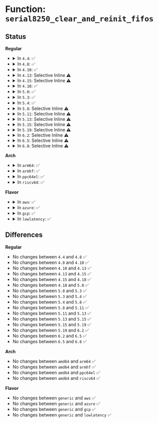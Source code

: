 # Function: <code>serial8250_clear_and_reinit_fifos</code>

## Status
<b>Regular</b>
<ul>
<li>
<details>
<summary>In <code>4.4</code>: ✅</summary>

```c
void serial8250_clear_and_reinit_fifos(struct uart_8250_port *p);
```

**Collision:** Unique Global

**Inline:** No

**Transformation:** False

**Instances:**

```
In drivers/tty/serial/8250/8250_port.c (ffffffff81506d60)
Location: drivers/tty/serial/8250/8250_port.c:507
Inline: False
Direct callers:
  - drivers/tty/serial/8250/8250_pci.c:kt_handle_break
```
**Symbols:**

```
ffffffff81506d60-ffffffff81506d90: serial8250_clear_and_reinit_fifos (STB_GLOBAL)
```
</details>
</li>
<li>
<details>
<summary>In <code>4.8</code>: ✅</summary>

```c
void serial8250_clear_and_reinit_fifos(struct uart_8250_port *p);
```

**Collision:** Unique Global

**Inline:** No

**Transformation:** False

**Instances:**

```
In drivers/tty/serial/8250/8250_port.c (ffffffff81558530)
Location: drivers/tty/serial/8250/8250_port.c:542
Inline: False
Direct callers:
  - drivers/tty/serial/8250/8250_pci.c:kt_handle_break
```
**Symbols:**

```
ffffffff81558530-ffffffff81558560: serial8250_clear_and_reinit_fifos (STB_GLOBAL)
```
</details>
</li>
<li>
<details>
<summary>In <code>4.10</code>: ✅</summary>

```c
void serial8250_clear_and_reinit_fifos(struct uart_8250_port *p);
```

**Collision:** Unique Global

**Inline:** No

**Transformation:** False

**Instances:**

```
In drivers/tty/serial/8250/8250_port.c (ffffffff81584d40)
Location: drivers/tty/serial/8250/8250_port.c:543
Inline: False
Direct callers:
  - drivers/tty/serial/8250/8250_pci.c:kt_handle_break
```
**Symbols:**

```
ffffffff81584d40-ffffffff81584d70: serial8250_clear_and_reinit_fifos (STB_GLOBAL)
```
</details>
</li>
<li>
<details>
<summary>In <code>4.13</code>: Selective Inline ⚠️</summary>

```c
void serial8250_clear_and_reinit_fifos(struct uart_8250_port *p);
```

**Collision:** Unique Global

**Inline:** Selective

**Transformation:** False

**Instances:**

```
In drivers/tty/serial/8250/8250_port.c (ffffffff815981d0)
Location: drivers/tty/serial/8250/8250_port.c:559
Inline: True
Direct callers:
  - drivers/tty/serial/8250/8250_pci.c:kt_handle_break
```
**Symbols:**

```
ffffffff815981d0-ffffffff815981f7: serial8250_clear_and_reinit_fifos (STB_GLOBAL)
```
</details>
</li>
<li>
<details>
<summary>In <code>4.15</code>: Selective Inline ⚠️</summary>

```c
void serial8250_clear_and_reinit_fifos(struct uart_8250_port *p);
```

**Collision:** Unique Global

**Inline:** Selective

**Transformation:** False

**Instances:**

```
In drivers/tty/serial/8250/8250_port.c (ffffffff815fce50)
Location: drivers/tty/serial/8250/8250_port.c:576
Inline: True
Direct callers:
  - drivers/tty/serial/8250/8250_pci.c:kt_handle_break
```
**Symbols:**

```
ffffffff815fce50-ffffffff815fce7d: serial8250_clear_and_reinit_fifos (STB_GLOBAL)
```
</details>
</li>
<li>
<details>
<summary>In <code>4.18</code>: ✅</summary>

```c
void serial8250_clear_and_reinit_fifos(struct uart_8250_port *p);
```

**Collision:** Unique Global

**Inline:** No

**Transformation:** False

**Instances:**

```
In drivers/tty/serial/8250/8250_port.c (ffffffff816371f0)
Location: drivers/tty/serial/8250/8250_port.c:577
Inline: False
Direct callers:
  - drivers/tty/serial/8250/8250_pci.c:kt_handle_break
```
**Symbols:**

```
ffffffff816371f0-ffffffff81637226: serial8250_clear_and_reinit_fifos (STB_GLOBAL)
```
</details>
</li>
<li>
<details>
<summary>In <code>5.0</code>: ✅</summary>

```c
void serial8250_clear_and_reinit_fifos(struct uart_8250_port *p);
```

**Collision:** Unique Global

**Inline:** No

**Transformation:** False

**Instances:**

```
In drivers/tty/serial/8250/8250_port.c (ffffffff81655710)
Location: drivers/tty/serial/8250/8250_port.c:577
Inline: False
Direct callers:
  - drivers/tty/serial/8250/8250_pci.c:kt_handle_break
```
**Symbols:**

```
ffffffff81655710-ffffffff81655746: serial8250_clear_and_reinit_fifos (STB_GLOBAL)
```
</details>
</li>
<li>
<details>
<summary>In <code>5.3</code>: ✅</summary>

```c
void serial8250_clear_and_reinit_fifos(struct uart_8250_port *p);
```

**Collision:** Unique Global

**Inline:** No

**Transformation:** False

**Instances:**

```
In drivers/tty/serial/8250/8250_port.c (ffffffff816898c0)
Location: drivers/tty/serial/8250/8250_port.c:585
Inline: False
Direct callers:
  - drivers/tty/serial/8250/8250_pci.c:kt_handle_break
```
**Symbols:**

```
ffffffff816898c0-ffffffff816898fb: serial8250_clear_and_reinit_fifos (STB_GLOBAL)
```
</details>
</li>
<li>
<details>
<summary>In <code>5.4</code>: ✅</summary>

```c
void serial8250_clear_and_reinit_fifos(struct uart_8250_port *p);
```

**Collision:** Unique Global

**Inline:** No

**Transformation:** False

**Instances:**

```
In drivers/tty/serial/8250/8250_port.c (ffffffff816abf30)
Location: drivers/tty/serial/8250/8250_port.c:578
Inline: False
Direct callers:
  - drivers/tty/serial/8250/8250_pci.c:kt_handle_break
```
**Symbols:**

```
ffffffff816abf30-ffffffff816abf6b: serial8250_clear_and_reinit_fifos (STB_GLOBAL)
```
</details>
</li>
<li>
<details>
<summary>In <code>5.8</code>: Selective Inline ⚠️</summary>

```c
void serial8250_clear_and_reinit_fifos(struct uart_8250_port *p);
```

**Collision:** Unique Global

**Inline:** Selective

**Transformation:** False

**Instances:**

```
In drivers/tty/serial/8250/8250_port.c (ffffffff8175f030)
Location: drivers/tty/serial/8250/8250_port.c:563
Inline: True
Direct callers:
  - drivers/tty/serial/8250/8250_pci.c:kt_handle_break
```
**Symbols:**

```
ffffffff8175f030-ffffffff8175f06d: serial8250_clear_and_reinit_fifos (STB_GLOBAL)
```
</details>
</li>
<li>
<details>
<summary>In <code>5.11</code>: Selective Inline ⚠️</summary>

```c
void serial8250_clear_and_reinit_fifos(struct uart_8250_port *p);
```

**Collision:** Unique Global

**Inline:** Selective

**Transformation:** False

**Instances:**

```
In drivers/tty/serial/8250/8250_port.c (ffffffff81779eb0)
Location: drivers/tty/serial/8250/8250_port.c:564
Inline: True
Direct callers:
  - drivers/tty/serial/8250/8250_pci.c:kt_handle_break
```
**Symbols:**

```
ffffffff81779eb0-ffffffff81779eed: serial8250_clear_and_reinit_fifos (STB_GLOBAL)
```
</details>
</li>
<li>
<details>
<summary>In <code>5.13</code>: Selective Inline ⚠️</summary>

```c
void serial8250_clear_and_reinit_fifos(struct uart_8250_port *p);
```

**Collision:** Unique Global

**Inline:** Selective

**Transformation:** False

**Instances:**

```
In drivers/tty/serial/8250/8250_port.c (ffffffff8175d740)
Location: drivers/tty/serial/8250/8250_port.c:568
Inline: True
Direct callers:
  - drivers/tty/serial/8250/8250_pci.c:kt_handle_break
```
**Symbols:**

```
ffffffff8175d740-ffffffff8175d77d: serial8250_clear_and_reinit_fifos (STB_GLOBAL)
```
</details>
</li>
<li>
<details>
<summary>In <code>5.15</code>: Selective Inline ⚠️</summary>

```c
void serial8250_clear_and_reinit_fifos(struct uart_8250_port *p);
```

**Collision:** Unique Global

**Inline:** Selective

**Transformation:** False

**Instances:**

```
In drivers/tty/serial/8250/8250_port.c (ffffffff817e1650)
Location: drivers/tty/serial/8250/8250_port.c:569
Inline: True
Direct callers:
  - drivers/tty/serial/8250/8250_pci.c:kt_handle_break
```
**Symbols:**

```
ffffffff817e1650-ffffffff817e168d: serial8250_clear_and_reinit_fifos (STB_GLOBAL)
```
</details>
</li>
<li>
<details>
<summary>In <code>5.19</code>: Selective Inline ⚠️</summary>

```c
void serial8250_clear_and_reinit_fifos(struct uart_8250_port *p);
```

**Collision:** Unique Global

**Inline:** Selective

**Transformation:** False

**Instances:**

```
In drivers/tty/serial/8250/8250_port.c (ffffffff819205f0)
Location: drivers/tty/serial/8250/8250_port.c:556
Inline: True
Direct callers:
  - drivers/tty/serial/8250/8250_pci.c:kt_handle_break
```
**Symbols:**

```
ffffffff819205f0-ffffffff81920635: serial8250_clear_and_reinit_fifos (STB_GLOBAL)
```
</details>
</li>
<li>
<details>
<summary>In <code>6.2</code>: Selective Inline ⚠️</summary>

```c
void serial8250_clear_and_reinit_fifos(struct uart_8250_port *p);
```

**Collision:** Unique Global

**Inline:** Selective

**Transformation:** False

**Instances:**

```
In drivers/tty/serial/8250/8250_port.c (ffffffff81a7cd70)
Location: drivers/tty/serial/8250/8250_port.c:556
Inline: True
Direct callers:
  - drivers/tty/serial/8250/8250_pci.c:kt_handle_break
```
**Symbols:**

```
ffffffff81a7cd70-ffffffff81a7cdb5: serial8250_clear_and_reinit_fifos (STB_GLOBAL)
```
</details>
</li>
<li>
<details>
<summary>In <code>6.5</code>: Selective Inline ⚠️</summary>

```c
void serial8250_clear_and_reinit_fifos(struct uart_8250_port *p);
```

**Collision:** Unique Global

**Inline:** Selective

**Transformation:** False

**Instances:**

```
In drivers/tty/serial/8250/8250_port.c (ffffffff81ac8390)
Location: drivers/tty/serial/8250/8250_port.c:496
Inline: True
Direct callers:
  - drivers/tty/serial/8250/8250_pci.c:kt_handle_break
```
**Symbols:**

```
ffffffff81ac8390-ffffffff81ac83d5: serial8250_clear_and_reinit_fifos (STB_GLOBAL)
```
</details>
</li>
<li>
<details>
<summary>In <code>6.8</code>: Selective Inline ⚠️</summary>

```c
void serial8250_clear_and_reinit_fifos(struct uart_8250_port *p);
```

**Collision:** Unique Global

**Inline:** Selective

**Transformation:** False

**Instances:**

```
In drivers/tty/serial/8250/8250_port.c (ffffffff81b1b440)
Location: drivers/tty/serial/8250/8250_port.c:497
Inline: True
Direct callers:
  - drivers/tty/serial/8250/8250_pci.c:kt_handle_break
```
**Symbols:**

```
ffffffff81b1b440-ffffffff81b1b485: serial8250_clear_and_reinit_fifos (STB_GLOBAL)
```
</details>
</li>
</ul>
<b>Arch</b>
<ul>
<li>
<details>
<summary>In <code>arm64</code>: ✅</summary>

```c
void serial8250_clear_and_reinit_fifos(struct uart_8250_port *p);
```

**Collision:** Unique Global

**Inline:** No

**Transformation:** False

**Instances:**

```
In drivers/tty/serial/8250/8250_port.c (ffff800010886bd0)
Location: drivers/tty/serial/8250/8250_port.c:578
Inline: False
Direct callers:
  - drivers/tty/serial/8250/8250_pci.c:kt_handle_break
  - drivers/tty/serial/8250/8250_dw.c:dw8250_check_lcr
```
**Symbols:**

```
ffff800010886bd0-ffff800010886c18: serial8250_clear_and_reinit_fifos (STB_GLOBAL)
```
</details>
</li>
<li>
<details>
<summary>In <code>armhf</code>: ✅</summary>

```c
void serial8250_clear_and_reinit_fifos(struct uart_8250_port *p);
```

**Collision:** Unique Global

**Inline:** No

**Transformation:** False

**Instances:**

```
In drivers/tty/serial/8250/8250_port.c (c098519c)
Location: drivers/tty/serial/8250/8250_port.c:578
Inline: False
Direct callers:
  - drivers/tty/serial/8250/8250_pci.c:kt_handle_break
```
**Symbols:**

```
c098519c-c09851dc: serial8250_clear_and_reinit_fifos (STB_GLOBAL)
```
</details>
</li>
<li>
<details>
<summary>In <code>ppc64el</code>: ✅</summary>

```c
void serial8250_clear_and_reinit_fifos(struct uart_8250_port *p);
```

**Collision:** Unique Global

**Inline:** No

**Transformation:** False

**Instances:**

```
In drivers/tty/serial/8250/8250_port.c (c00000000092db70)
Location: drivers/tty/serial/8250/8250_port.c:578
Inline: False
Direct callers:
  - drivers/tty/serial/8250/8250_pci.c:kt_handle_break
```
**Symbols:**

```
c00000000092db70-c00000000092dbd8: serial8250_clear_and_reinit_fifos (STB_GLOBAL)
```
</details>
</li>
<li>
<details>
<summary>In <code>riscv64</code>: ✅</summary>

```c
void serial8250_clear_and_reinit_fifos(struct uart_8250_port *p);
```

**Collision:** Unique Global

**Inline:** No

**Transformation:** False

**Instances:**

```
In drivers/tty/serial/8250/8250_port.c (ffffffe000551c40)
Location: drivers/tty/serial/8250/8250_port.c:578
Inline: False
Direct callers:
  - drivers/tty/serial/8250/8250_pci.c:kt_handle_break
```
**Symbols:**

```
ffffffe000551c40-ffffffe000551c80: serial8250_clear_and_reinit_fifos (STB_GLOBAL)
```
</details>
</li>
</ul>
<b>Flavor</b>
<ul>
<li>
<details>
<summary>In <code>aws</code>: ✅</summary>

```c
void serial8250_clear_and_reinit_fifos(struct uart_8250_port *p);
```

**Collision:** Unique Global

**Inline:** No

**Transformation:** False

**Instances:**

```
In drivers/tty/serial/8250/8250_port.c (ffffffff816719a0)
Location: drivers/tty/serial/8250/8250_port.c:578
Inline: False
Direct callers:
  - drivers/tty/serial/8250/8250_pci.c:kt_handle_break
```
**Symbols:**

```
ffffffff816719a0-ffffffff816719db: serial8250_clear_and_reinit_fifos (STB_GLOBAL)
```
</details>
</li>
<li>
<details>
<summary>In <code>azure</code>: ✅</summary>

```c
void serial8250_clear_and_reinit_fifos(struct uart_8250_port *p);
```

**Collision:** Unique Global

**Inline:** No

**Transformation:** False

**Instances:**

```
In drivers/tty/serial/8250/8250_port.c (ffffffff81650aa0)
Location: drivers/tty/serial/8250/8250_port.c:578
Inline: False
Direct callers:
  - drivers/tty/serial/8250/8250_pci.c:kt_handle_break
```
**Symbols:**

```
ffffffff81650aa0-ffffffff81650adb: serial8250_clear_and_reinit_fifos (STB_GLOBAL)
```
</details>
</li>
<li>
<details>
<summary>In <code>gcp</code>: ✅</summary>

```c
void serial8250_clear_and_reinit_fifos(struct uart_8250_port *p);
```

**Collision:** Unique Global

**Inline:** No

**Transformation:** False

**Instances:**

```
In drivers/tty/serial/8250/8250_port.c (ffffffff8169fd70)
Location: drivers/tty/serial/8250/8250_port.c:578
Inline: False
Direct callers:
  - drivers/tty/serial/8250/8250_pci.c:kt_handle_break
```
**Symbols:**

```
ffffffff8169fd70-ffffffff8169fdab: serial8250_clear_and_reinit_fifos (STB_GLOBAL)
```
</details>
</li>
<li>
<details>
<summary>In <code>lowlatency</code>: ✅</summary>

```c
void serial8250_clear_and_reinit_fifos(struct uart_8250_port *p);
```

**Collision:** Unique Global

**Inline:** No

**Transformation:** False

**Instances:**

```
In drivers/tty/serial/8250/8250_port.c (ffffffff816ba230)
Location: drivers/tty/serial/8250/8250_port.c:578
Inline: False
Direct callers:
  - drivers/tty/serial/8250/8250_pci.c:kt_handle_break
```
**Symbols:**

```
ffffffff816ba230-ffffffff816ba26b: serial8250_clear_and_reinit_fifos (STB_GLOBAL)
```
</details>
</li>
</ul>

## Differences
<b>Regular</b>
<ul>
<li>
No changes between <code>4.4</code> and <code>4.8</code> ✅
</li>
<li>
No changes between <code>4.8</code> and <code>4.10</code> ✅
</li>
<li>
No changes between <code>4.10</code> and <code>4.13</code> ✅
</li>
<li>
No changes between <code>4.13</code> and <code>4.15</code> ✅
</li>
<li>
No changes between <code>4.15</code> and <code>4.18</code> ✅
</li>
<li>
No changes between <code>4.18</code> and <code>5.0</code> ✅
</li>
<li>
No changes between <code>5.0</code> and <code>5.3</code> ✅
</li>
<li>
No changes between <code>5.3</code> and <code>5.4</code> ✅
</li>
<li>
No changes between <code>5.4</code> and <code>5.8</code> ✅
</li>
<li>
No changes between <code>5.8</code> and <code>5.11</code> ✅
</li>
<li>
No changes between <code>5.11</code> and <code>5.13</code> ✅
</li>
<li>
No changes between <code>5.13</code> and <code>5.15</code> ✅
</li>
<li>
No changes between <code>5.15</code> and <code>5.19</code> ✅
</li>
<li>
No changes between <code>5.19</code> and <code>6.2</code> ✅
</li>
<li>
No changes between <code>6.2</code> and <code>6.5</code> ✅
</li>
<li>
No changes between <code>6.5</code> and <code>6.8</code> ✅
</li>
</ul>
<b>Arch</b>
<ul>
<li>
No changes between <code>amd64</code> and <code>arm64</code> ✅
</li>
<li>
No changes between <code>amd64</code> and <code>armhf</code> ✅
</li>
<li>
No changes between <code>amd64</code> and <code>ppc64el</code> ✅
</li>
<li>
No changes between <code>amd64</code> and <code>riscv64</code> ✅
</li>
</ul>
<b>Flavor</b>
<ul>
<li>
No changes between <code>generic</code> and <code>aws</code> ✅
</li>
<li>
No changes between <code>generic</code> and <code>azure</code> ✅
</li>
<li>
No changes between <code>generic</code> and <code>gcp</code> ✅
</li>
<li>
No changes between <code>generic</code> and <code>lowlatency</code> ✅
</li>
</ul>
